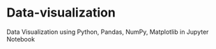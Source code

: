 # Data-visualization
Data Visualization using Python, Pandas, NumPy, Matplotlib in Jupyter Notebook 
